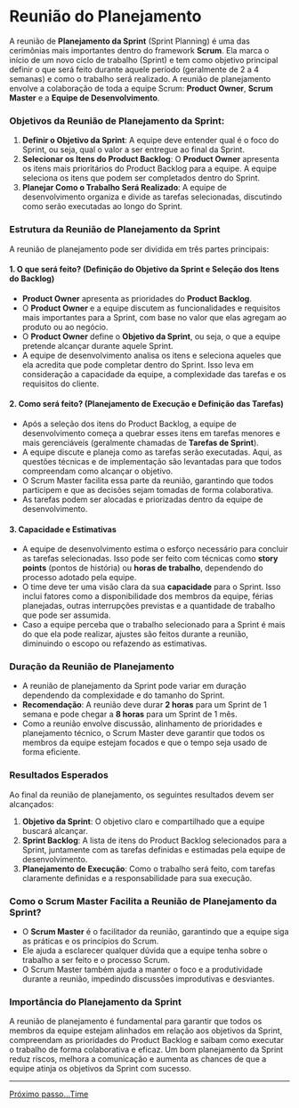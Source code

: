 # Reunião do Planejamento

A reunião de **Planejamento da Sprint** (Sprint Planning) é uma das cerimônias mais importantes dentro do framework **Scrum**. Ela marca o início de um novo ciclo de trabalho (Sprint) e tem como objetivo principal definir o que será feito durante aquele período (geralmente de 2 a 4 semanas) e como o trabalho será realizado. A reunião de planejamento envolve a colaboração de toda a equipe Scrum: **Product Owner**, **Scrum Master** e a **Equipe de Desenvolvimento**.

### Objetivos da Reunião de Planejamento da Sprint:
1. **Definir o Objetivo da Sprint**: A equipe deve entender qual é o foco do Sprint, ou seja, qual o valor a ser entregue ao final da Sprint.
2. **Selecionar os Itens do Product Backlog**: O **Product Owner** apresenta os itens mais prioritários do Product Backlog para a equipe. A equipe seleciona os itens que podem ser completados dentro do Sprint.
3. **Planejar Como o Trabalho Será Realizado**: A equipe de desenvolvimento organiza e divide as tarefas selecionadas, discutindo como serão executadas ao longo do Sprint.

### Estrutura da Reunião de Planejamento da Sprint

A reunião de planejamento pode ser dividida em três partes principais:

#### 1. **O que será feito? (Definição do Objetivo da Sprint e Seleção dos Itens do Backlog)**
- **Product Owner** apresenta as prioridades do **Product Backlog**.
- O **Product Owner** e a equipe discutem as funcionalidades e requisitos mais importantes para a Sprint, com base no valor que elas agregam ao produto ou ao negócio.
- O **Product Owner** define o **Objetivo da Sprint**, ou seja, o que a equipe pretende alcançar durante aquele Sprint.
- A equipe de desenvolvimento analisa os itens e seleciona aqueles que ela acredita que pode completar dentro do Sprint. Isso leva em consideração a capacidade da equipe, a complexidade das tarefas e os requisitos do cliente.

#### 2. **Como será feito? (Planejamento de Execução e Definição das Tarefas)**
- Após a seleção dos itens do Product Backlog, a equipe de desenvolvimento começa a quebrar esses itens em tarefas menores e mais gerenciáveis (geralmente chamadas de **Tarefas de Sprint**).
- A equipe discute e planeja como as tarefas serão executadas. Aqui, as questões técnicas e de implementação são levantadas para que todos compreendam como alcançar o objetivo.
- O Scrum Master facilita essa parte da reunião, garantindo que todos participem e que as decisões sejam tomadas de forma colaborativa.
- As tarefas podem ser alocadas e priorizadas dentro da equipe de desenvolvimento.

#### 3. **Capacidade e Estimativas**
- A equipe de desenvolvimento estima o esforço necessário para concluir as tarefas selecionadas. Isso pode ser feito com técnicas como **story points** (pontos de história) ou **horas de trabalho**, dependendo do processo adotado pela equipe.
- O time deve ter uma visão clara da sua **capacidade** para o Sprint. Isso inclui fatores como a disponibilidade dos membros da equipe, férias planejadas, outras interrupções previstas e a quantidade de trabalho que pode ser assumida.
- Caso a equipe perceba que o trabalho selecionado para a Sprint é mais do que ela pode realizar, ajustes são feitos durante a reunião, diminuindo o escopo ou refazendo as estimativas.

### Duração da Reunião de Planejamento
- A reunião de planejamento da Sprint pode variar em duração dependendo da complexidade e do tamanho do Sprint. 
- **Recomendação**: A reunião deve durar **2 horas** para um Sprint de 1 semana e pode chegar a **8 horas** para um Sprint de 1 mês.
- Como a reunião envolve discussão, alinhamento de prioridades e planejamento técnico, o Scrum Master deve garantir que todos os membros da equipe estejam focados e que o tempo seja usado de forma eficiente.

### Resultados Esperados
Ao final da reunião de planejamento, os seguintes resultados devem ser alcançados:
1. **Objetivo da Sprint**: O objetivo claro e compartilhado que a equipe buscará alcançar.
2. **Sprint Backlog**: A lista de itens do Product Backlog selecionados para a Sprint, juntamente com as tarefas definidas e estimadas pela equipe de desenvolvimento.
3. **Planejamento de Execução**: Como o trabalho será feito, com tarefas claramente definidas e a responsabilidade para sua execução.

### Como o Scrum Master Facilita a Reunião de Planejamento da Sprint?
- O **Scrum Master** é o facilitador da reunião, garantindo que a equipe siga as práticas e os princípios do Scrum.
- Ele ajuda a esclarecer qualquer dúvida que a equipe tenha sobre o trabalho a ser feito e o processo Scrum.
- O Scrum Master também ajuda a manter o foco e a produtividade durante a reunião, impedindo discussões improdutivas e desviantes.

### Importância do Planejamento da Sprint

A reunião de planejamento é fundamental para garantir que todos os membros da equipe estejam alinhados em relação aos objetivos da Sprint, compreendam as prioridades do Product Backlog e saibam como executar o trabalho de forma colaborativa e eficaz. Um bom planejamento da Sprint reduz riscos, melhora a comunicação e aumenta as chances de que a equipe atinja os objetivos da Sprint com sucesso.

---

[Próximo passo...Time](./time.md)